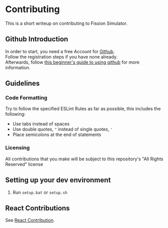 # Contributing
This is a short writeup on contributing to Fission Simulator.

## Github Introduction
In order to start, you need a free Account for [Github](https://github.com).  
Follow the registration steps if you have none already.  
Afterwards, follow [this beginner's guide to using github](https://github.com/Redfire75369/Fission-Simulator/blob/overhaul/github.md) for more information.

## Guidelines
### Code Formatting
Try to follow the specified ESLint Rules as far as possible, this includes the following:
- Use tabs instead of spaces
- Use double quotes, `"` instead of single quotes, `'`
- Place semicolons at the end of statements

### Licensing
All contributions that you make will be subject to this repository's "All Rights Reserved" license

## Setting up your dev environment
1. Run `setup.bat` or `setup.sh`

## React Contributions
See [React Contribution](https://github.com/Redfire75369/Fission-Simulator/blob/overhaul/contributions/react-contribution.md).

